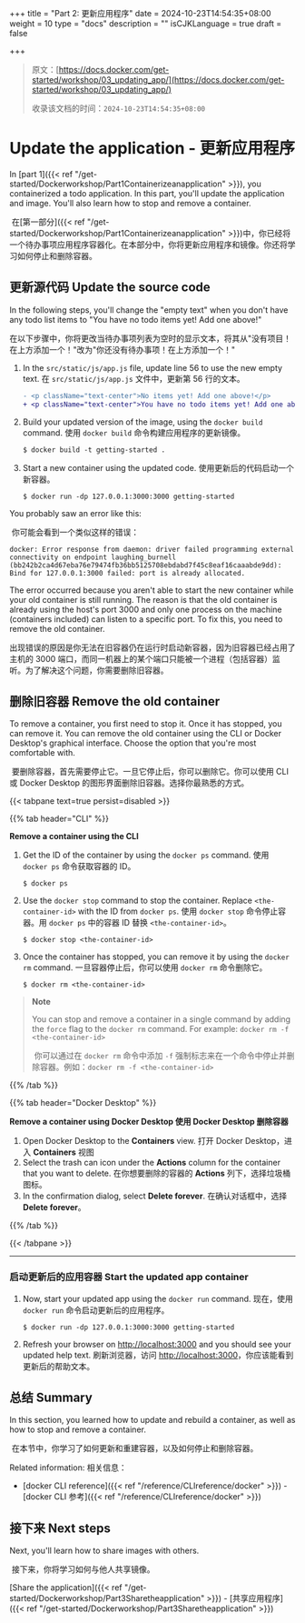 +++
title = "Part 2: 更新应用程序"
date = 2024-10-23T14:54:35+08:00
weight = 10
type = "docs"
description = ""
isCJKLanguage = true
draft = false

+++

> 原文：[https://docs.docker.com/get-started/workshop/03_updating_app/](https://docs.docker.com/get-started/workshop/03_updating_app/)
>
> 收录该文档的时间：`2024-10-23T14:54:35+08:00`

# Update the application - 更新应用程序

In [part 1]({{< ref "/get-started/Dockerworkshop/Part1Containerizeanapplication" >}}), you containerized a todo application. In this part, you'll update the application and image. You'll also learn how to stop and remove a container.

​	在[第一部分]({{< ref "/get-started/Dockerworkshop/Part1Containerizeanapplication" >}})中，你已经将一个待办事项应用程序容器化。在本部分中，你将更新应用程序和镜像。你还将学习如何停止和删除容器。

## 更新源代码 Update the source code

In the following steps, you'll change the "empty text" when you don't have any todo list items to "You have no todo items yet! Add one above!"

​	在以下步骤中，你将更改当待办事项列表为空时的显示文本，将其从"没有项目！在上方添加一个！"改为"你还没有待办事项！在上方添加一个！"

1. In the `src/static/js/app.js` file, update line 56 to use the new empty text. 在 `src/static/js/app.js` 文件中，更新第 56 行的文本。

   

   ```diff
   - <p className="text-center">No items yet! Add one above!</p>
   + <p className="text-center">You have no todo items yet! Add one above!</p>
   ```

2. Build your updated version of the image, using the `docker build` command. 使用 `docker build` 命令构建应用程序的更新镜像。

   

   ```console
   $ docker build -t getting-started .
   ```

3. Start a new container using the updated code. 使用更新后的代码启动一个新容器。

   

   ```console
   $ docker run -dp 127.0.0.1:3000:3000 getting-started
   ```

You probably saw an error like this: 

​	你可能会看到一个类似这样的错误：

```console
docker: Error response from daemon: driver failed programming external connectivity on endpoint laughing_burnell 
(bb242b2ca4d67eba76e79474fb36bb5125708ebdabd7f45c8eaf16caaabde9dd): Bind for 127.0.0.1:3000 failed: port is already allocated.
```

The error occurred because you aren't able to start the new container while your old container is still running. The reason is that the old container is already using the host's port 3000 and only one process on the machine (containers included) can listen to a specific port. To fix this, you need to remove the old container.

​	出现错误的原因是你无法在旧容器仍在运行时启动新容器，因为旧容器已经占用了主机的 3000 端口，而同一机器上的某个端口只能被一个进程（包括容器）监听。为了解决这个问题，你需要删除旧容器。

## 删除旧容器 Remove the old container

To remove a container, you first need to stop it. Once it has stopped, you can remove it. You can remove the old container using the CLI or Docker Desktop's graphical interface. Choose the option that you're most comfortable with.

​	要删除容器，首先需要停止它。一旦它停止后，你可以删除它。你可以使用 CLI 或 Docker Desktop 的图形界面删除旧容器。选择你最熟悉的方式。

{{< tabpane text=true persist=disabled >}}

{{% tab header="CLI" %}}

**Remove a container using the CLI**

1. Get the ID of the container by using the `docker ps` command. 使用 `docker ps` 命令获取容器的 ID。

   

   ```console
   $ docker ps
   ```

2. Use the `docker stop` command to stop the container. Replace `<the-container-id>` with the ID from `docker ps`. 使用 `docker stop` 命令停止容器。用 `docker ps` 中的容器 ID 替换 `<the-container-id>`。

   

   ```console
   $ docker stop <the-container-id>
   ```

3. Once the container has stopped, you can remove it by using the `docker rm` command. 一旦容器停止后，你可以使用 `docker rm` 命令删除它。

   

   ```console
   $ docker rm <the-container-id>
   ```

> **Note**
>
> You can stop and remove a container in a single command by adding the `force` flag to the `docker rm` command. For example: `docker rm -f <the-container-id>`
>
> ​	你可以通过在 `docker rm` 命令中添加 `-f` 强制标志来在一个命令中停止并删除容器。例如：`docker rm -f <the-container-id>`

{{% /tab  %}}

{{% tab header="Docker Desktop" %}}

**Remove a container using Docker Desktop 使用 Docker Desktop 删除容器**

1. Open Docker Desktop to the **Containers** view. 打开 Docker Desktop，进入 **Containers** 视图
2. Select the trash can icon under the **Actions** column for the container that you want to delete. 在你想要删除的容器的 **Actions** 列下，选择垃圾桶图标。
3. In the confirmation dialog, select **Delete forever**. 在确认对话框中，选择 **Delete forever**。

{{% /tab  %}}

{{< /tabpane >}}



------

### 启动更新后的应用容器 Start the updated app container

1. Now, start your updated app using the `docker run` command. 现在，使用 `docker run` 命令启动更新后的应用程序。

   

   ```console
   $ docker run -dp 127.0.0.1:3000:3000 getting-started
   ```

2. Refresh your browser on [http://localhost:3000](http://localhost:3000/) and you should see your updated help text. 刷新浏览器，访问 [http://localhost:3000](http://localhost:3000/)，你应该能看到更新后的帮助文本。

## 总结 Summary

In this section, you learned how to update and rebuild a container, as well as how to stop and remove a container.

​	在本节中，你学习了如何更新和重建容器，以及如何停止和删除容器。

Related information: 相关信息：

- [docker CLI reference]({{< ref "/reference/CLIreference/docker" >}}) - [docker CLI 参考]({{< ref "/reference/CLIreference/docker" >}})

## 接下来 Next steps

Next, you'll learn how to share images with others.

​	接下来，你将学习如何与他人共享镜像。

[Share the application]({{< ref "/get-started/Dockerworkshop/Part3Sharetheapplication" >}}) - [共享应用程序]({{< ref "/get-started/Dockerworkshop/Part3Sharetheapplication" >}})
